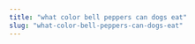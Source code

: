 ```yaml
---
title: "what color bell peppers can dogs eat"
slug: "what-color-bell-peppers-can-dogs-eat"
---
```


